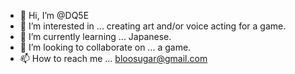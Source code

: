 - 👋 Hi, I’m @DQ5E
- 👀 I’m interested in ... creating art and/or voice acting for a game.
- 🌱 I’m currently learning ... Japanese. 
- 💞️ I’m looking to collaborate on ... a game.
- 📫 How to reach me ... bloosugar@gmail.com 

<!---
DQ5E/DQ5E is a ✨ special ✨ repository because its `README.md` (this file) appears on your GitHub profile.
You can click the Preview link to take a look at your changes.
--->
